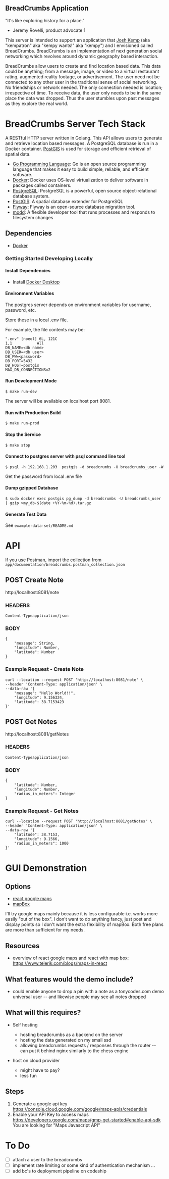 ## BreadCrumbs Application 

"It's like exploring history for a place."
- Jeremy Rovelli, product advocate 1

This server is intended to support an application that [Josh Kemp](https://www.linkedin.com/in/josh-kemp-440a3b83/) (aka "kempatron" aka "kempy wants!" aka "kempy") and I envisioned called BreadCrumbs. BreadCrumbs is an implementation of next generation social networking which revolves around dynamic geography based interaction.

BreadCrumbs allow users to create and find location based data. This data could be anything; from a message, image, or video to a virtual restaurant rating, augmented reality footage, or advertisement. The user need not be connected to any other user in the traditional sense of social networking. No friendships or network needed. The only connection needed is location; irrespective of time. To receive data, the user only needs to be in the same place the data was dropped. Thus the user stumbles upon past messages as they explore the real world. 

# BreadCrumbs Server Tech Stack
A RESTful HTTP server written in Golang. This API allows users to generate and retrieve location based messages. A PostgreSQL database is run in a Docker container. [PostGIS](https://postgis.net/) is used for storage and efficient retrieval of spatial data. 

* [Go Programming Language](https://golang.org/): Go is an open source programming language that makes it easy to build simple, reliable, and efficient software.
* [Docker](https://www.docker.com/): Docker uses OS-level virtualization to deliver software in packages called containers.
* [PostgreSQL](https://www.postgresql.org/): PostgreSQL is a powerful, open source object-relational database system.
* [PostGIS](https://postgis.net/): A spatial database extender for PostgreSQL
* [Flyway](https://flywaydb.org/): Flyway is an open-source database migration tool.
* [modd](https://github.com/cortesi/modd): A flexible developer tool that runs processes and responds to filesystem changes


## Dependencies 
 - [Docker](https://www.docker.com/)

### Getting Started Developing Locally

#### Install Dependencies

* Install [Docker Desktop](https://www.docker.com/products/docker-desktop)

#### Environment Variables
The postgres server depends on environment variables for username, password, etc. 

Store these in a local .env file. 

For example, the file contents may be: 
```
".env" [noeol] 6L, 121C                                                                          1,1           All
DB_NAME=<db name>
DB_USER=<db user> 
DB_PW=<password>
DB_PORT=5432
DB_HOST=postgis
MAX_DB_CONNECTIONS=2
``` 

#### Run Development Mode

```
$ make run-dev
```

The server will be available on localhost port 8081.

#### Run with Production Build
```
$ make run-prod
```


#### Stop the Service
```
$ make stop
```

#### Connect to postgres server with psql command line tool
```
$ psql -h 192.168.1.203  postgis -d breadcrumbs -U breadcrumbs_user -W
```

Get the password from local .env file

#### Dump gzipped Database 
```
$ sudo docker exec postgis pg_dump -d breadcrumbs -U breadcrumbs_user | gzip >my_db-$(date +%Y-%m-%d).tar.gz
```

#### Generate Test Data
See `example-data-set/README.md`

# API 

If you use Postman, import the collection from `app/documentation/breadcrumbs.postman_collection.json`

## POST Create Note
http://localhost:8081/note
### HEADERS
`Content-Typeapplication/json`

### BODY
```
{
    "message": String,
    "longitude": Number,
    "latitude": Number
}
```

### Example Request - Create Note
```
curl --location --request POST 'http://localhost:8081/note' \
--header 'Content-Type: application/json' \
--data-raw '{
    "message": "Hello World!!",
    "longitude": 9.156324,
    "latitude": 38.7153423
}'
```

## POST Get Notes
http://localhost:8081/getNotes

### HEADERS 
`Content-Typeapplication/json`

### BODY 
```
{
    "latitude": Number,
    "longitude": Number,
    "radius_in_meters": Integer
}
```

### Example Request - Get Notes
```
curl --location --request POST 'http://localhost:8081/getNotes' \
--header 'Content-Type: application/json' \
--data-raw '{
    "latitude": 38.7153,
    "longitude": 9.1566,
    "radius_in_meters": 1000
}'
```

# GUI Demonstration 
## Options 
- [react google maps](https://github.com/tomchentw/react-google-maps)
- [mapBox](https://www.mapbox.com/pricing/)

I'll try google maps mainly because it is less configurable i.e. works more easily "out of the box". I don't want to do anything fancy, just post and display points so I don't want the extra flexibility of mapBox. Both free plans are more than sufficient for my needs. 

## Resources 
- overview of react google maps and react with map box: https://www.telerik.com/blogs/maps-in-react


## What features would the demo include? 
- could enable anyone to drop a pin with a note as a tonycodes.com demo universal user -- and likewise people may see all notes dropped


## What will this requires?
- Self hosting
  - hosting breadcrumbs as a backend on the server
  - hosting the data generated on my small ssd
  - allowing breadcrumbs requests / responses through the router -- can put it behind nginx similarly to the chess engine

- host on cloud provider 
  - might have to pay? 
  - less fun 


## Steps 
1. Generate a google api key https://console.cloud.google.com/google/maps-apis/credentials
2. Enable your API Key to access maps https://developers.google.com/maps/gmp-get-started#enable-api-sdk
You are looking for "Maps Javascript API" 



# To Do
- [ ] attach a user to the breadcrumbs
- [ ] implement rate limiting or some kind of authentication mechanism ... 
- [ ] add bc's to deployment pipeline on codeship
